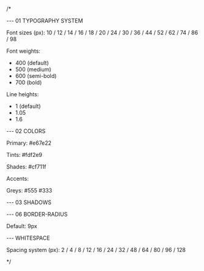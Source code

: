 /*

--- 01 TYPOGRAPHY SYSTEM

Font sizes (px):
10 / 12 / 14 / 16 / 18 / 20 / 24 / 30 / 36 / 44 / 52 / 62 / 74 / 86 / 98

Font weights:

 - 400 (default)
 - 500 (medium)
 - 600 (semi-bold)
 - 700 (bold)

Line heights:
 - 1 (default)
 - 1.05
 - 1.6


--- 02 COLORS

Primary: #e67e22

Tints:
    #fdf2e9

Shades:
    #cf711f

Accents:

Greys:
    #555
    #333


--- 03 SHADOWS

--- 06  BORDER-RADIUS

Default: 9px

--- WHITESPACE

Spacing system (px):
 2 / 4 / 8 / 12 / 16 / 24 / 32 / 48 / 64 / 80 / 96 / 128

*/

